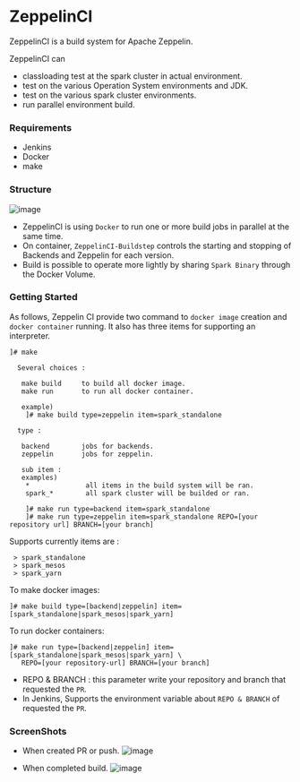# ZeppelinCI

ZeppelinCI is a build system for Apache Zeppelin.

ZeppelinCI can 
* classloading test at the spark cluster in actual environment.
* test on the various Operation System environments and JDK.
* test on the various spark cluster environments.
* run parallel environment build.


### Requirements
* Jenkins
* Docker
* make


### Structure
![image](https://cloud.githubusercontent.com/assets/8110426/11679999/a07fef90-9e98-11e5-93a1-2ca8084e4040.png)
* ZeppelinCI is using `Docker` to run one or more build jobs in parallel at the same time.
* On container, `ZeppelinCI-Buildstep` controls the starting and stopping of Backends and Zeppelin for each version.
* Build is possible to operate more lightly by sharing `Spark Binary` through the Docker Volume.

### Getting Started
As follows, Zeppelin CI provide two command to `docker image` creation and `docker container` running.
It also has three items for supporting an interpreter.
```
]# make

  Several choices : 

   make build     to build all docker image.
   make run       to run all docker container.

   example) 
    ]# make build type=zeppelin item=spark_standalone 

  type : 

   backend        jobs for backends.
   zeppelin       jobs for zeppelin.

   sub item : 
   examples) 
    *              all items in the build system will be ran.
    spark_*        all spark cluster will be builded or ran.

    ]# make run type=backend item=spark_standalone
    ]# make run type=zeppelin item=spark_standalone REPO=[your repository url] BRANCH=[your branch]
```

Supports currently items are :
```
 > spark_standalone
 > spark_mesos
 > spark_yarn
```

To make docker images:
```
]# make build type=[backend|zeppelin] item=[spark_standalone|spark_mesos|spark_yarn]
```

To run docker containers:
```
]# make run type=[backend|zeppelin] item=[spark_standalone|spark_mesos|spark_yarn] \
   REPO=[your repository-url] BRANCH=[your branch]
```
* REPO & BRANCH : this parameter write your repository and branch that requested the `PR`.
* In Jenkins, Supports the environment variable about `REPO & BRANCH` of requested the `PR`.


### ScreenShots
* When created PR or push.
![image](https://cloud.githubusercontent.com/assets/8110426/11338319/bc717494-9236-11e5-876d-b219248c1f1f.png)

* When completed build.
![image](https://cloud.githubusercontent.com/assets/8110426/11338683/dccfcefa-9238-11e5-9477-387fbcf0e184.png)
